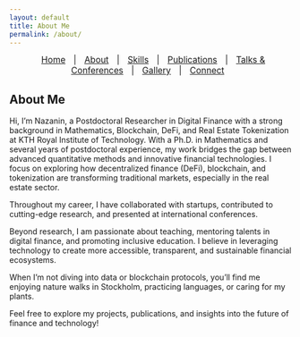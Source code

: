 ```yaml
---
layout: default
title: About Me
permalink: /about/
---
```



<nav style="text-align:center; font-size: 1.1em; margin-bottom: 20px;">
  <a href="/" style="margin: 0 10px;">Home</a> |
  <a href="/about" style="margin: 0 10px;">About</a> |
  <a href="/skills" style="margin: 0 10px;">Skills</a> |
  <a href="/publications" style="margin: 0 10px;">Publications</a> |
  <a href="/Talks & Conferences" style="margin: 0 10px;">Talks & Conferences</a> |
  <a href="/gallery" style="margin: 0 10px;">Gallery</a> |
  <a href="/contact" style="margin: 0 10px;">Connect</a>
</nav>


## About Me

Hi, I’m Nazanin, a Postdoctoral Researcher in Digital Finance with a strong background in Mathematics, Blockchain, DeFi, and Real Estate Tokenization at KTH Royal Institute of Technology.
With a Ph.D. in Mathematics and several years of postdoctoral experience, my work bridges the gap between advanced quantitative methods and innovative financial technologies. I focus on exploring how decentralized finance (DeFi), blockchain, and tokenization are transforming traditional markets, especially in the real estate sector.

Throughout my career, I have collaborated with startups, contributed to cutting-edge research, and presented at international conferences. 

Beyond research, I am passionate about teaching, mentoring talents in digital finance, and promoting inclusive education. I believe in leveraging technology to create more accessible, transparent, and sustainable financial ecosystems.

When I’m not diving into data or blockchain protocols, you’ll find me enjoying nature walks in Stockholm, practicing languages, or caring for my plants.

Feel free to explore my projects, publications, and insights into the future of finance and technology!



